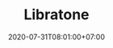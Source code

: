---
title     : Libratone
thumbnail : libratone
address   : https://libratone.com/us
sitemap   : false
date      : 2020-07-31T08:01:00+07:00
---